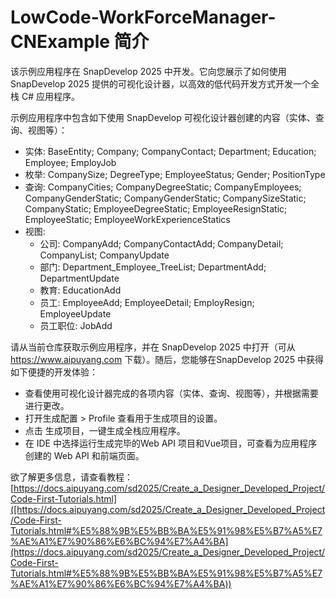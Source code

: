 # LowCode-WorkForceManager-CNExample 简介

该示例应用程序在 SnapDevelop 2025 中开发。它向您展示了如何使用 SnapDevelop 2025 提供的可视化设计器，以高效的低代码开发方式开发一个全栈 C# 应用程序。

示例应用程序中包含如下使用 SnapDevelop 可视化设计器创建的内容（实体、查询、视图等）：

- 实体: BaseEntity; Company; CompanyContact; Department; Education; Employee; EmployJob
- 枚举: CompanySize; DegreeType; EmployeeStatus; Gender; PositionType
- 查询: CompanyCities; CompanyDegreeStatic; CompanyEmployees; CompanyGenderStatic; CompanyGenderStatic; CompanySizeStatic; CompanyStatic; EmployeeDegreeStatic; EmployeeResignStatic; EmployeeStatic; EmployeeWorkExperienceStatics
- 视图:
  - 公司: CompanyAdd; CompanyContactAdd; CompanyDetail; CompanyList; CompanyUpdate
  - 部门: Department_Employee_TreeList; DepartmentAdd; DepartmentUpdate
  - 教育: EducationAdd
  - 员工: EmployeeAdd; EmployeeDetail; EmployResign; EmployeeUpdate
  - 员工职位: JobAdd

请从当前仓库获取示例应用程序，并在 SnapDevelop 2025 中打开（可从 https://www.aipuyang.com 下载）。随后，您能够在SnapDevelop 2025 中获得如下便捷的开发体验：

- 查看使用可视化设计器完成的各项内容（实体、查询、视图等），并根据需要进行更改。
- 打开生成配置 > Profile 查看用于生成项目的设置。
- 点击 生成项目，一键生成全栈应用程序。
- 在 IDE 中选择运行生成完毕的Web API 项目和Vue项目，可查看为应用程序创建的 Web API 和前端页面。

欲了解更多信息，请查看教程：[https://docs.aipuyang.com/sd2025/Create_a_Designer_Developed_Project/Code-First-Tutorials.html]([https://docs.aipuyang.com/sd2025/Create_a_Designer_Developed_Project/Code-First-Tutorials.html#%E5%88%9B%E5%BB%BA%E5%91%98%E5%B7%A5%E7%AE%A1%E7%90%86%E6%BC%94%E7%A4%BA](https://docs.aipuyang.com/sd2025/Create_a_Designer_Developed_Project/Code-First-Tutorials.html#%E5%88%9B%E5%BB%BA%E5%91%98%E5%B7%A5%E7%AE%A1%E7%90%86%E6%BC%94%E7%A4%BA))
